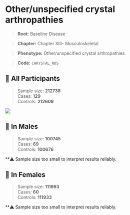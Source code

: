 # Other/unspecified crystal arthropathies

> **Root:** Baseline Disease  

> **Chapter:** Chapter XIII- Musculoskeletal  

> **Phenotype:** Other/unspecified crystal arthropathies  

> **Code:** `CHRYSTAL_NOS`

## 🧪 All Participants  
> Sample size: **212738**  
> Cases: **129**  
> Controls: **212609**
<img src="/Disease/Figures/ALL/Incidence/CHRYSTAL_NOS.png"/>
<CsvTable src="/Disease_Data/ALL/Incidence/COX_CHRYSTAL_NOS.csv" label="🔍 View full results" />

## 👨 In Males  
> Sample size: **100745**  
> Cases: **69**  
> Controls: **100676**

**⚠️ Sample size too small to interpret results reliably.


## 👩 In Females  
> Sample size: **111993**  
> Cases: **60**  
> Controls: **111933**

**⚠️ Sample size too small to interpret results reliably.

